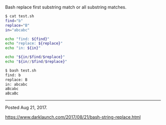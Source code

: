 Bash replace first substring match or all substring matches.

```bash
$ cat test.sh
find="b"
replace="B"
in="abcabc"

echo "find: ${find}"
echo "replace: ${replace}"
echo "in: ${in}"

echo "${in/$find/$replace}"
echo "${in//$find/$replace}"

$ bash test.sh
find: b
replace: B
in: abcabc
aBcabc
aBcaBc
```

---

Posted Aug 21, 2017.

https://www.darklaunch.com/2017/08/21/bash-string-replace.html